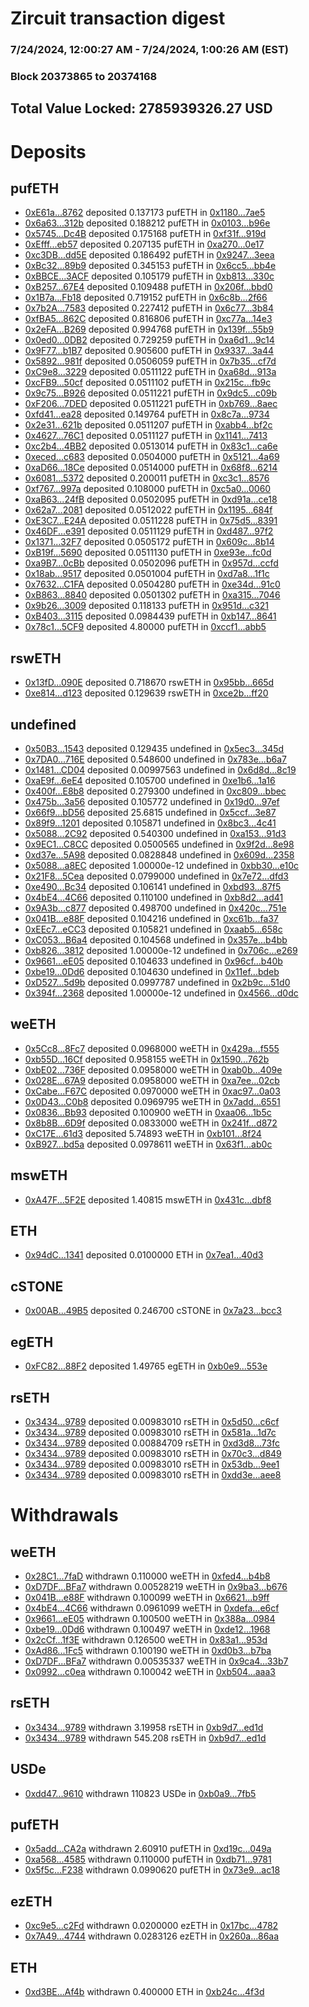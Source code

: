 # Zircuit transaction digest
### 7/24/2024, 12:00:27 AM - 7/24/2024, 1:00:26 AM (EST)
### Block 20373865 to 20374168

## Total Value Locked: 2785939326.27 USD

# Deposits
## pufETH
- [0xE61a...8762](https://etherscan.io/address/0xE61af809268E201990A3bB309aadf25Ee2278762) deposited 0.137173 pufETH in [0x1180...7ae5](https://etherscan.io/tx/0xE61af809268E201990A3bB309aadf25Ee2278762)
- [0x6a63...312b](https://etherscan.io/address/0x6a63e13e52F90035231597758E3991daD96A312b) deposited 0.188212 pufETH in [0x0103...b96e](https://etherscan.io/tx/0x6a63e13e52F90035231597758E3991daD96A312b)
- [0x5745...Dc4B](https://etherscan.io/address/0x5745a9045297EBA93E792e7B38210f014831Dc4B) deposited 0.175168 pufETH in [0xf31f...919d](https://etherscan.io/tx/0x5745a9045297EBA93E792e7B38210f014831Dc4B)
- [0xEfff...eb57](https://etherscan.io/address/0xEfff0006d567E9E2604b3Ae0Dfb350591520eb57) deposited 0.207135 pufETH in [0xa270...0e17](https://etherscan.io/tx/0xEfff0006d567E9E2604b3Ae0Dfb350591520eb57)
- [0xc3DB...dd5E](https://etherscan.io/address/0xc3DB5EAD7Bdd68d64475123220400De7a090dd5E) deposited 0.186492 pufETH in [0x9247...3eea](https://etherscan.io/tx/0xc3DB5EAD7Bdd68d64475123220400De7a090dd5E)
- [0xBc32...89b9](https://etherscan.io/address/0xBc32c4051cf712BF17Be02022F7E7B1D4F7889b9) deposited 0.345153 pufETH in [0x6cc5...bb4e](https://etherscan.io/tx/0xBc32c4051cf712BF17Be02022F7E7B1D4F7889b9)
- [0xBBCE...3ACF](https://etherscan.io/address/0xBBCEadD0514166F3F9285b03Db2f98392eC93ACF) deposited 0.105179 pufETH in [0xb813...330c](https://etherscan.io/tx/0xBBCEadD0514166F3F9285b03Db2f98392eC93ACF)
- [0xB257...67E4](https://etherscan.io/address/0xB257318C6d2ed6375De72a7E1Cf2FaFA561767E4) deposited 0.109488 pufETH in [0x206f...bbd0](https://etherscan.io/tx/0xB257318C6d2ed6375De72a7E1Cf2FaFA561767E4)
- [0x1B7a...Fb18](https://etherscan.io/address/0x1B7a51DAd4BAC60F1E0C3559284EfADccdffFb18) deposited 0.719152 pufETH in [0x6c8b...2f66](https://etherscan.io/tx/0x1B7a51DAd4BAC60F1E0C3559284EfADccdffFb18)
- [0x7b2A...7583](https://etherscan.io/address/0x7b2Aa1cF58896bedf88E96B5cc276F93204c7583) deposited 0.227412 pufETH in [0x6c77...3b84](https://etherscan.io/tx/0x7b2Aa1cF58896bedf88E96B5cc276F93204c7583)
- [0xfBA5...862C](https://etherscan.io/address/0xfBA58b7cf288fdc6eAbb7fd2f5f74aD4A476862C) deposited 0.816806 pufETH in [0xc77a...14e3](https://etherscan.io/tx/0xfBA58b7cf288fdc6eAbb7fd2f5f74aD4A476862C)
- [0x2eFA...B269](https://etherscan.io/address/0x2eFA20d0843FEcA178f41D56460bCBEE5F83B269) deposited 0.994768 pufETH in [0x139f...55b9](https://etherscan.io/tx/0x2eFA20d0843FEcA178f41D56460bCBEE5F83B269)
- [0x0ed0...0DB2](https://etherscan.io/address/0x0ed03Aa2ff66D1D9735ae4370EF1184467320DB2) deposited 0.729259 pufETH in [0xa6d1...9c14](https://etherscan.io/tx/0x0ed03Aa2ff66D1D9735ae4370EF1184467320DB2)
- [0x9F77...b1B7](https://etherscan.io/address/0x9F7715df7F63D1c657673E306687f48A927Bb1B7) deposited 0.905600 pufETH in [0x9337...3a44](https://etherscan.io/tx/0x9F7715df7F63D1c657673E306687f48A927Bb1B7)
- [0x5892...981f](https://etherscan.io/address/0x5892C32b758604940BBA22e903bf0c5018ef981f) deposited 0.0506059 pufETH in [0x7b35...cf7d](https://etherscan.io/tx/0x5892C32b758604940BBA22e903bf0c5018ef981f)
- [0xC9e8...3229](https://etherscan.io/address/0xC9e896043D3202c9953A8CD93960e9D023eA3229) deposited 0.0511122 pufETH in [0xa68d...913a](https://etherscan.io/tx/0xC9e896043D3202c9953A8CD93960e9D023eA3229)
- [0xcFB9...50cf](https://etherscan.io/address/0xcFB94324a59D3185a9169bc8994378cbAD5250cf) deposited 0.0511102 pufETH in [0x215c...fb9c](https://etherscan.io/tx/0xcFB94324a59D3185a9169bc8994378cbAD5250cf)
- [0x9c75...B926](https://etherscan.io/address/0x9c75B9f122DA309db966C37b441Ee5bFfd3AB926) deposited 0.0511221 pufETH in [0x9dc5...c09b](https://etherscan.io/tx/0x9c75B9f122DA309db966C37b441Ee5bFfd3AB926)
- [0xF206...7DED](https://etherscan.io/address/0xF2062Bfe047563Af955C576B4e82683d7aAB7DED) deposited 0.0511221 pufETH in [0xb769...8aec](https://etherscan.io/tx/0xF2062Bfe047563Af955C576B4e82683d7aAB7DED)
- [0xfd41...ea28](https://etherscan.io/address/0xfd410287ABe42c902ebfc27348a83FAb04Caea28) deposited 0.149764 pufETH in [0x8c7a...9734](https://etherscan.io/tx/0xfd410287ABe42c902ebfc27348a83FAb04Caea28)
- [0x2e31...621b](https://etherscan.io/address/0x2e3168710C386FBEDf37a403362deB71BA16621b) deposited 0.0511207 pufETH in [0xabb4...bf2c](https://etherscan.io/tx/0x2e3168710C386FBEDf37a403362deB71BA16621b)
- [0x4627...76C1](https://etherscan.io/address/0x4627a743C8Ca53B1F5ADD1c996dF36872A8a76C1) deposited 0.0511127 pufETH in [0x1141...7413](https://etherscan.io/tx/0x4627a743C8Ca53B1F5ADD1c996dF36872A8a76C1)
- [0xc2b4...4BB2](https://etherscan.io/address/0xc2b410A920b0303E16D10220751fBE2D93484BB2) deposited 0.0513014 pufETH in [0x83c1...ca6e](https://etherscan.io/tx/0xc2b410A920b0303E16D10220751fBE2D93484BB2)
- [0xeced...c683](https://etherscan.io/address/0xecedC6042dc3A0a84560C4322836032C9Ab3c683) deposited 0.0504000 pufETH in [0x5121...4a69](https://etherscan.io/tx/0xecedC6042dc3A0a84560C4322836032C9Ab3c683)
- [0xaD66...18Ce](https://etherscan.io/address/0xaD662F162a604ceCFa66ff9bCBa1AD613ABa18Ce) deposited 0.0514000 pufETH in [0x68f8...6214](https://etherscan.io/tx/0xaD662F162a604ceCFa66ff9bCBa1AD613ABa18Ce)
- [0x6081...5372](https://etherscan.io/address/0x6081028B6711132dA0F6283aA6eFc63C0DF75372) deposited 0.200011 pufETH in [0xc3c1...8576](https://etherscan.io/tx/0x6081028B6711132dA0F6283aA6eFc63C0DF75372)
- [0xf767...997a](https://etherscan.io/address/0xf767Bdc3F62D61492d9ae6a564c24D839C5C997a) deposited 0.108000 pufETH in [0xc5a0...0060](https://etherscan.io/tx/0xf767Bdc3F62D61492d9ae6a564c24D839C5C997a)
- [0xaB63...24fB](https://etherscan.io/address/0xaB638ae366b5480C7612474E2980C56AFCc524fB) deposited 0.0502095 pufETH in [0xd91a...ce18](https://etherscan.io/tx/0xaB638ae366b5480C7612474E2980C56AFCc524fB)
- [0x62a7...2081](https://etherscan.io/address/0x62a745EA7A98a1193ed19F5aF41A8e3e78132081) deposited 0.0512022 pufETH in [0x1195...684f](https://etherscan.io/tx/0x62a745EA7A98a1193ed19F5aF41A8e3e78132081)
- [0xE3C7...E24A](https://etherscan.io/address/0xE3C71F6bE8E5aa609E590b9381341E64f480E24A) deposited 0.0511228 pufETH in [0x75d5...8391](https://etherscan.io/tx/0xE3C71F6bE8E5aa609E590b9381341E64f480E24A)
- [0x46DF...e391](https://etherscan.io/address/0x46DFD13ca4794A8B30303Ee0e824B8778C61e391) deposited 0.0511129 pufETH in [0xd487...97f2](https://etherscan.io/tx/0x46DFD13ca4794A8B30303Ee0e824B8778C61e391)
- [0x1371...32F7](https://etherscan.io/address/0x137127477344bDB59ADe73274eA9b8D94a7732F7) deposited 0.0505172 pufETH in [0x609c...8b14](https://etherscan.io/tx/0x137127477344bDB59ADe73274eA9b8D94a7732F7)
- [0xB19f...5690](https://etherscan.io/address/0xB19f62Bf1Af972138915a4Bc9E962e39a6ad5690) deposited 0.0511130 pufETH in [0xe93e...fc0d](https://etherscan.io/tx/0xB19f62Bf1Af972138915a4Bc9E962e39a6ad5690)
- [0xa9B7...0cBb](https://etherscan.io/address/0xa9B7B8a915a1a3c2a77703B5B306754962Fb0cBb) deposited 0.0502096 pufETH in [0x957d...ccfd](https://etherscan.io/tx/0xa9B7B8a915a1a3c2a77703B5B306754962Fb0cBb)
- [0x18ab...9517](https://etherscan.io/address/0x18ab98F12EC19F318253AD39cE909ABA20699517) deposited 0.0501004 pufETH in [0xd7a8...1f1c](https://etherscan.io/tx/0x18ab98F12EC19F318253AD39cE909ABA20699517)
- [0x7632...C1FA](https://etherscan.io/address/0x7632757D64d6BC2a86F6be1D38dA10eC6bd5C1FA) deposited 0.0504280 pufETH in [0xe34d...91c0](https://etherscan.io/tx/0x7632757D64d6BC2a86F6be1D38dA10eC6bd5C1FA)
- [0xB863...8840](https://etherscan.io/address/0xB863A1b5c2bF965E5023ab2f0190E7c8B3e68840) deposited 0.0501302 pufETH in [0xa315...7046](https://etherscan.io/tx/0xB863A1b5c2bF965E5023ab2f0190E7c8B3e68840)
- [0x9b26...3009](https://etherscan.io/address/0x9b26002e2C98fb91E1ef58DbF76BdA083d293009) deposited 0.118133 pufETH in [0x951d...c321](https://etherscan.io/tx/0x9b26002e2C98fb91E1ef58DbF76BdA083d293009)
- [0xB403...3115](https://etherscan.io/address/0xB403977A2C7369316BD1863716F1b6b025673115) deposited 0.0984439 pufETH in [0xb147...8641](https://etherscan.io/tx/0xB403977A2C7369316BD1863716F1b6b025673115)
- [0x78c1...5CF9](https://etherscan.io/address/0x78c1e25054E8a3F1BC7f9d16f4E5dAC0BA415CF9) deposited 4.80000 pufETH in [0xccf1...abb5](https://etherscan.io/tx/0x78c1e25054E8a3F1BC7f9d16f4E5dAC0BA415CF9)
## rswETH
- [0x13fD...090E](https://etherscan.io/address/0x13fD0BA87F6084BB15F38C86CdCd0028b736090E) deposited 0.718670 rswETH in [0x95bb...665d](https://etherscan.io/tx/0x13fD0BA87F6084BB15F38C86CdCd0028b736090E)
- [0xe814...d123](https://etherscan.io/address/0xe8145fd240a8E8f07c413d802f05eAFaE32dd123) deposited 0.129639 rswETH in [0xce2b...ff20](https://etherscan.io/tx/0xe8145fd240a8E8f07c413d802f05eAFaE32dd123)
## undefined
- [0x50B3...1543](https://etherscan.io/address/0x50B3E68d36475303E7194dCAb39E9Cec92701543) deposited 0.129435 undefined in [0x5ec3...345d](https://etherscan.io/tx/0x50B3E68d36475303E7194dCAb39E9Cec92701543)
- [0x7DA0...716E](https://etherscan.io/address/0x7DA089F8523899D5DFaabf92D1935d66D45b716E) deposited 0.548600 undefined in [0x783e...b6a7](https://etherscan.io/tx/0x7DA089F8523899D5DFaabf92D1935d66D45b716E)
- [0x1481...CD04](https://etherscan.io/address/0x14815EFE85e0E9348c3422B98F2330946b48CD04) deposited 0.00997563 undefined in [0x6d8d...8c19](https://etherscan.io/tx/0x14815EFE85e0E9348c3422B98F2330946b48CD04)
- [0xaE9f...6eE4](https://etherscan.io/address/0xaE9fc602BD1a908b98299fC99cC62eaD87856eE4) deposited 0.105700 undefined in [0xe1b6...1a16](https://etherscan.io/tx/0xaE9fc602BD1a908b98299fC99cC62eaD87856eE4)
- [0x400f...E8b8](https://etherscan.io/address/0x400fA36b6c3260d8466f306C948553e0D37cE8b8) deposited 0.279300 undefined in [0xc809...bbec](https://etherscan.io/tx/0x400fA36b6c3260d8466f306C948553e0D37cE8b8)
- [0x475b...3a56](https://etherscan.io/address/0x475b6ff6603F17177B7E419d1aD2791fb82a3a56) deposited 0.105772 undefined in [0x19d0...97ef](https://etherscan.io/tx/0x475b6ff6603F17177B7E419d1aD2791fb82a3a56)
- [0x66f9...bD56](https://etherscan.io/address/0x66f9A6775dBA0b65c888C14c9FE52f8C4B74bD56) deposited 25.6815 undefined in [0x5ccf...3e87](https://etherscan.io/tx/0x66f9A6775dBA0b65c888C14c9FE52f8C4B74bD56)
- [0x89f9...1201](https://etherscan.io/address/0x89f91207A474DE60974BAb7aa939d247CC131201) deposited 0.105871 undefined in [0x8bc3...4c41](https://etherscan.io/tx/0x89f91207A474DE60974BAb7aa939d247CC131201)
- [0x5088...2C92](https://etherscan.io/address/0x5088c11d9C782848F7dA515fD9e093Ec7db72C92) deposited 0.540300 undefined in [0xa153...91d3](https://etherscan.io/tx/0x5088c11d9C782848F7dA515fD9e093Ec7db72C92)
- [0x9EC1...C8CC](https://etherscan.io/address/0x9EC138CD7823Ebb08cB8F45a84a90AF89Ac4C8CC) deposited 0.0500565 undefined in [0x9f2d...8e98](https://etherscan.io/tx/0x9EC138CD7823Ebb08cB8F45a84a90AF89Ac4C8CC)
- [0xd37e...5A98](https://etherscan.io/address/0xd37eAE0B12B084ef7ca0D7294F007166d1475A98) deposited 0.0828848 undefined in [0x609d...2358](https://etherscan.io/tx/0xd37eAE0B12B084ef7ca0D7294F007166d1475A98)
- [0x5088...a8EC](https://etherscan.io/address/0x50880ea66540C5A0033E4218A9F2b038A8eca8EC) deposited 1.00000e-12 undefined in [0xbb30...e10c](https://etherscan.io/tx/0x50880ea66540C5A0033E4218A9F2b038A8eca8EC)
- [0x21F8...5Cea](https://etherscan.io/address/0x21F80D7EBF3bB133A6b98cb89Cb8b7C44a115Cea) deposited 0.0799000 undefined in [0x7e72...dfd3](https://etherscan.io/tx/0x21F80D7EBF3bB133A6b98cb89Cb8b7C44a115Cea)
- [0xe490...Bc34](https://etherscan.io/address/0xe49024d6De5715bad12A4916B1f8bDEA481CBc34) deposited 0.106141 undefined in [0xbd93...87f5](https://etherscan.io/tx/0xe49024d6De5715bad12A4916B1f8bDEA481CBc34)
- [0x4bE4...4C66](https://etherscan.io/address/0x4bE477099F73d11A9383C33B88D68515bEe94C66) deposited 0.110100 undefined in [0xb8d2...ad41](https://etherscan.io/tx/0x4bE477099F73d11A9383C33B88D68515bEe94C66)
- [0x9A3b...c877](https://etherscan.io/address/0x9A3b9ae785C399bcdb04115fe78ad866EE39c877) deposited 0.498700 undefined in [0x420c...751e](https://etherscan.io/tx/0x9A3b9ae785C399bcdb04115fe78ad866EE39c877)
- [0x041B...e88F](https://etherscan.io/address/0x041B991d0c31797CA4FfDF008E892f01db91e88F) deposited 0.104216 undefined in [0xc61b...fa37](https://etherscan.io/tx/0x041B991d0c31797CA4FfDF008E892f01db91e88F)
- [0xEEc7...eCC3](https://etherscan.io/address/0xEEc7990c2952017b75E1B508dC3929Fe4036eCC3) deposited 0.105821 undefined in [0xaab5...658c](https://etherscan.io/tx/0xEEc7990c2952017b75E1B508dC3929Fe4036eCC3)
- [0xC053...B6a4](https://etherscan.io/address/0xC0535E08998c57513098781ffC3b8844b8B7B6a4) deposited 0.104568 undefined in [0x357e...b4bb](https://etherscan.io/tx/0xC0535E08998c57513098781ffC3b8844b8B7B6a4)
- [0xb826...3812](https://etherscan.io/address/0xb8266D0b487ae90978E17f76b1bE69b4c1B13812) deposited 1.00000e-12 undefined in [0x706c...e269](https://etherscan.io/tx/0xb8266D0b487ae90978E17f76b1bE69b4c1B13812)
- [0x9661...eE05](https://etherscan.io/address/0x9661Ba6b0BE7431b922eF64Ba2bB80743A65eE05) deposited 0.104633 undefined in [0x96cf...b40b](https://etherscan.io/tx/0x9661Ba6b0BE7431b922eF64Ba2bB80743A65eE05)
- [0xbe19...0Dd6](https://etherscan.io/address/0xbe192B761C2a25f63EB098f711fC937420540Dd6) deposited 0.104630 undefined in [0x11ef...bdeb](https://etherscan.io/tx/0xbe192B761C2a25f63EB098f711fC937420540Dd6)
- [0xD527...5d9b](https://etherscan.io/address/0xD52718d22d89c5B824B9465d5c1EB96BF5065d9b) deposited 0.0997787 undefined in [0x2b9c...51d0](https://etherscan.io/tx/0xD52718d22d89c5B824B9465d5c1EB96BF5065d9b)
- [0x394f...2368](https://etherscan.io/address/0x394fF5046e1723C85b060abE587CE1162da72368) deposited 1.00000e-12 undefined in [0x4566...d0dc](https://etherscan.io/tx/0x394fF5046e1723C85b060abE587CE1162da72368)
## weETH
- [0x5Cc8...8Fc7](https://etherscan.io/address/0x5Cc82794570ab3798205a895b8ECA81a7Dfb8Fc7) deposited 0.0968000 weETH in [0x429a...f555](https://etherscan.io/tx/0x5Cc82794570ab3798205a895b8ECA81a7Dfb8Fc7)
- [0xb55D...16Cf](https://etherscan.io/address/0xb55Dbe413bf9d3E48f84a803b9E9a844178716Cf) deposited 0.958155 weETH in [0x1590...762b](https://etherscan.io/tx/0xb55Dbe413bf9d3E48f84a803b9E9a844178716Cf)
- [0xbE02...736F](https://etherscan.io/address/0xbE026a4C40DE5f3f057Ada1d715A5e4030Fb736F) deposited 0.0958000 weETH in [0xab0b...409e](https://etherscan.io/tx/0xbE026a4C40DE5f3f057Ada1d715A5e4030Fb736F)
- [0x028E...67A9](https://etherscan.io/address/0x028EFb12608bBCd253523d34A131Dc3Dab3c67A9) deposited 0.0958000 weETH in [0xa7ee...02cb](https://etherscan.io/tx/0x028EFb12608bBCd253523d34A131Dc3Dab3c67A9)
- [0xCabe...F67C](https://etherscan.io/address/0xCabe5F46c2BdB9940D988076b1d5A795055fF67C) deposited 0.0970000 weETH in [0xac97...0a03](https://etherscan.io/tx/0xCabe5F46c2BdB9940D988076b1d5A795055fF67C)
- [0x0D43...C0b8](https://etherscan.io/address/0x0D4312437fD5A480401f50Ed480b86Ea0Ed8C0b8) deposited 0.0969795 weETH in [0x7add...6551](https://etherscan.io/tx/0x0D4312437fD5A480401f50Ed480b86Ea0Ed8C0b8)
- [0x0836...Bb93](https://etherscan.io/address/0x08360899ad73Eea344D9FeF3df7C5F0A8826Bb93) deposited 0.100900 weETH in [0xaa06...1b5c](https://etherscan.io/tx/0x08360899ad73Eea344D9FeF3df7C5F0A8826Bb93)
- [0x8b8B...6D9f](https://etherscan.io/address/0x8b8BF3CebfD792E9da2Ab40Bd45E0689126A6D9f) deposited 0.0833000 weETH in [0x241f...d872](https://etherscan.io/tx/0x8b8BF3CebfD792E9da2Ab40Bd45E0689126A6D9f)
- [0xC17E...61d3](https://etherscan.io/address/0xC17Ef7A8cd1f69A63C381f4D078f5bAbFF0F61d3) deposited 5.74893 weETH in [0xb101...8f24](https://etherscan.io/tx/0xC17Ef7A8cd1f69A63C381f4D078f5bAbFF0F61d3)
- [0xB927...bd5a](https://etherscan.io/address/0xB9272471659b64998b7cFEF0C28A859678b7bd5a) deposited 0.0978611 weETH in [0x63f1...ab0c](https://etherscan.io/tx/0xB9272471659b64998b7cFEF0C28A859678b7bd5a)
## mswETH
- [0xA47F...5F2E](https://etherscan.io/address/0xA47Fa0fb4F1e0977b7eb568f302A5b662fC25F2E) deposited 1.40815 mswETH in [0x431c...dbf8](https://etherscan.io/tx/0xA47Fa0fb4F1e0977b7eb568f302A5b662fC25F2E)
## ETH
- [0x94dC...1341](https://etherscan.io/address/0x94dC12F6F2E9196c6A166823e4919Ba3f66D1341) deposited 0.0100000 ETH in [0x7ea1...40d3](https://etherscan.io/tx/0x94dC12F6F2E9196c6A166823e4919Ba3f66D1341)
## cSTONE
- [0x00AB...49B5](https://etherscan.io/address/0x00ABE2E8B4384823fEA375CCA6522B9966a449B5) deposited 0.246700 cSTONE in [0x7a23...bcc3](https://etherscan.io/tx/0x00ABE2E8B4384823fEA375CCA6522B9966a449B5)
## egETH
- [0xFC82...88F2](https://etherscan.io/address/0xFC825c09015C0ba6d9461aB47c2C49A9004D88F2) deposited 1.49765 egETH in [0xb0e9...553e](https://etherscan.io/tx/0xFC825c09015C0ba6d9461aB47c2C49A9004D88F2)
## rsETH
- [0x3434...9789](https://etherscan.io/address/0x34349c5569e7B846c3558961552D2202760A9789) deposited 0.00983010 rsETH in [0x5d50...c6cf](https://etherscan.io/tx/0x34349c5569e7B846c3558961552D2202760A9789)
- [0x3434...9789](https://etherscan.io/address/0x34349c5569e7B846c3558961552D2202760A9789) deposited 0.00983010 rsETH in [0x581a...1d7c](https://etherscan.io/tx/0x34349c5569e7B846c3558961552D2202760A9789)
- [0x3434...9789](https://etherscan.io/address/0x34349c5569e7B846c3558961552D2202760A9789) deposited 0.00884709 rsETH in [0xd3d8...73fc](https://etherscan.io/tx/0x34349c5569e7B846c3558961552D2202760A9789)
- [0x3434...9789](https://etherscan.io/address/0x34349c5569e7B846c3558961552D2202760A9789) deposited 0.00983010 rsETH in [0x70c3...d849](https://etherscan.io/tx/0x34349c5569e7B846c3558961552D2202760A9789)
- [0x3434...9789](https://etherscan.io/address/0x34349c5569e7B846c3558961552D2202760A9789) deposited 0.00983010 rsETH in [0x53db...9ee1](https://etherscan.io/tx/0x34349c5569e7B846c3558961552D2202760A9789)
- [0x3434...9789](https://etherscan.io/address/0x34349c5569e7B846c3558961552D2202760A9789) deposited 0.00983010 rsETH in [0xdd3e...aee8](https://etherscan.io/tx/0x34349c5569e7B846c3558961552D2202760A9789)
# Withdrawals
## weETH
- [0x28C1...7faD](https://etherscan.io/address/0x28C118Cb932bd3037634789b0A780F6b01e77faD) withdrawn 0.110000 weETH in [0xfed4...b4b8](https://etherscan.io/tx/0x28C118Cb932bd3037634789b0A780F6b01e77faD)
- [0xD7DF...BFa7](https://etherscan.io/address/0xD7DF7E085214743530afF339aFC420c7c720BFa7) withdrawn 0.00528219 weETH in [0x9ba3...b676](https://etherscan.io/tx/0xD7DF7E085214743530afF339aFC420c7c720BFa7)
- [0x041B...e88F](https://etherscan.io/address/0x041B991d0c31797CA4FfDF008E892f01db91e88F) withdrawn 0.100099 weETH in [0x6621...b9ff](https://etherscan.io/tx/0x041B991d0c31797CA4FfDF008E892f01db91e88F)
- [0x4bE4...4C66](https://etherscan.io/address/0x4bE477099F73d11A9383C33B88D68515bEe94C66) withdrawn 0.0961099 weETH in [0xdefa...e6cf](https://etherscan.io/tx/0x4bE477099F73d11A9383C33B88D68515bEe94C66)
- [0x9661...eE05](https://etherscan.io/address/0x9661Ba6b0BE7431b922eF64Ba2bB80743A65eE05) withdrawn 0.100500 weETH in [0x388a...0984](https://etherscan.io/tx/0x9661Ba6b0BE7431b922eF64Ba2bB80743A65eE05)
- [0xbe19...0Dd6](https://etherscan.io/address/0xbe192B761C2a25f63EB098f711fC937420540Dd6) withdrawn 0.100497 weETH in [0xde12...1968](https://etherscan.io/tx/0xbe192B761C2a25f63EB098f711fC937420540Dd6)
- [0x2cCf...1f3E](https://etherscan.io/address/0x2cCffDD38Cf988DC339f10741Cf5dA5fC5761f3E) withdrawn 0.126500 weETH in [0x83a1...953d](https://etherscan.io/tx/0x2cCffDD38Cf988DC339f10741Cf5dA5fC5761f3E)
- [0xAd86...1Fc5](https://etherscan.io/address/0xAd86E9bB3e10666D33D5f601F303bF006Fc01Fc5) withdrawn 0.100190 weETH in [0xd0b3...b7ba](https://etherscan.io/tx/0xAd86E9bB3e10666D33D5f601F303bF006Fc01Fc5)
- [0xD7DF...BFa7](https://etherscan.io/address/0xD7DF7E085214743530afF339aFC420c7c720BFa7) withdrawn 0.00535337 weETH in [0x9ca4...33b7](https://etherscan.io/tx/0xD7DF7E085214743530afF339aFC420c7c720BFa7)
- [0x0992...c0ea](https://etherscan.io/address/0x0992Ae3A5761464142d121f39093aC08eA3fc0ea) withdrawn 0.100042 weETH in [0xb504...aaa3](https://etherscan.io/tx/0x0992Ae3A5761464142d121f39093aC08eA3fc0ea)
## rsETH
- [0x3434...9789](https://etherscan.io/address/0x34349c5569e7B846c3558961552D2202760A9789) withdrawn 3.19958 rsETH in [0xb9d7...ed1d](https://etherscan.io/tx/0x34349c5569e7B846c3558961552D2202760A9789)
- [0x3434...9789](https://etherscan.io/address/0x34349c5569e7B846c3558961552D2202760A9789) withdrawn 545.208 rsETH in [0xb9d7...ed1d](https://etherscan.io/tx/0x34349c5569e7B846c3558961552D2202760A9789)
## USDe
- [0xdd47...9610](https://etherscan.io/address/0xdd479016324a50Cd34e9e49e16349534a3539610) withdrawn 110823 USDe in [0xb0a9...7fb5](https://etherscan.io/tx/0xdd479016324a50Cd34e9e49e16349534a3539610)
## pufETH
- [0x5add...CA2a](https://etherscan.io/address/0x5add1fbA77d873d60f3Be4E9b5F46c7520F4CA2a) withdrawn 2.60910 pufETH in [0xd19c...049a](https://etherscan.io/tx/0x5add1fbA77d873d60f3Be4E9b5F46c7520F4CA2a)
- [0xa568...4585](https://etherscan.io/address/0xa568b2b843749d32874ef3f734E6B5f2A60D4585) withdrawn 0.110000 pufETH in [0xdb71...9781](https://etherscan.io/tx/0xa568b2b843749d32874ef3f734E6B5f2A60D4585)
- [0x5f5c...F238](https://etherscan.io/address/0x5f5c1C8b092FEb0a8831C9E86b60449C3119F238) withdrawn 0.0990620 pufETH in [0x73e9...ac18](https://etherscan.io/tx/0x5f5c1C8b092FEb0a8831C9E86b60449C3119F238)
## ezETH
- [0xc9e5...c2Fd](https://etherscan.io/address/0xc9e580805DAe37D5c0217696566c2c5E3feDc2Fd) withdrawn 0.0200000 ezETH in [0x17bc...4782](https://etherscan.io/tx/0xc9e580805DAe37D5c0217696566c2c5E3feDc2Fd)
- [0x7A49...4744](https://etherscan.io/address/0x7A493Be5c2ce014cD049Bf178a1ac0Db1B434744) withdrawn 0.0283126 ezETH in [0x260a...86aa](https://etherscan.io/tx/0x7A493Be5c2ce014cD049Bf178a1ac0Db1B434744)
## ETH
- [0xd3BE...Af4b](https://etherscan.io/address/0xd3BE04090F47C53b02dE03722133F1d2f88fAf4b) withdrawn 0.400000 ETH in [0xb24c...4f3d](https://etherscan.io/tx/0xd3BE04090F47C53b02dE03722133F1d2f88fAf4b)
